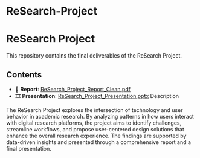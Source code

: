 # ReSearch-Project
# ReSearch Project

This repository contains the final deliverables of the ReSearch Project.

## Contents

- 📄 **Report**: [ReSearch_Project_Report_Clean.pdf](docs/ReSearch_Project_Report_Clean.pdf)
- 🎞️ **Presentation**: [ReSearch_Project_Presentation.pptx](docs/ReSearch_Project_Presentation.pptx)
Description

The ReSearch Project explores the intersection of technology and user behavior in academic research. By analyzing patterns in how users interact with digital research platforms, the project aims to identify challenges, streamline workflows, and propose user-centered design solutions that enhance the overall research experience. The findings are supported by data-driven insights and presented through a comprehensive report and a final presentation.
